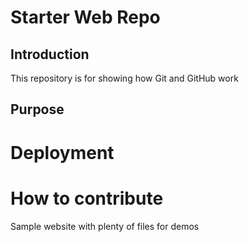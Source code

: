 # Starter Web Repo

## Introduction
This repository is for showing how Git and GitHub work

## Purpose

# Deployment

# How to contribute
Sample website with plenty of files for demos
